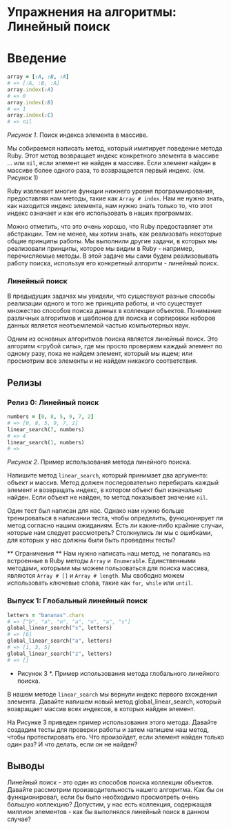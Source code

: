# Упражнения на алгоритмы: Линейный поиск

# Введение

```ruby
array = [:A, :B, :A]
# => [:A, :B, :A]
array.index(:A)
# => 0
array.index(:B)
# => 1
array.index(:C)
# => nil
```

*Рисунок 1*. Поиск индекса элемента в массиве.

Мы собираемся написать метод, который имитирует поведение метода Ruby. Этот метод возвращает индекс конкретного элемента в массиве ... или `nil`, если элемент не найден в массиве. Если элемент найден в массиве более одного раза, то возвращается первый индекс. (см. Рисунок 1)

Ruby извлекает многие функции нижнего уровня программирования, предоставляя нам методы, такие как `Array # index`. Нам не нужно знать, как находится индекс элемента, нам нужно знать только то, что этот индекс означает и как его использовать в наших программах.

Можно отметить, что это очень хорошо, что Ruby предоставляет эти абстракции. Тем не менее, мы хотим знать, как реализовать некоторые общие принципы работы. Мы выполнили другие задачи, в которых мы реализовали принципы, которое мы видим в Ruby - например, перечисляемые методы. В этой задаче мы сами будем реализовывать работу поиска, используя его конкретный алгоритм - линейный поиск.

### Линейный поиск

В предыдущих задачах мы увидели, что существуют разные способы реализации одного и того же принципа работы, и что существует множество способов поиска данных в коллекции объектов. Понимание различных алгоритмов и шаблонов для поиска и сортировки наборов данных является неотъемлемой частью компьютерных наук.

Одним из основных алгоритмов поиска является линейный поиск. Это алгоритм «грубой силы», где мы просто проверяем каждый элемент по одному разу, пока не найдем элемент, который мы ищем; или просмотрим все элементы и не найдем никакого соответствия.


## Релизы
### Релиз 0: Линейный поиск

```ruby
numbers = [0, 8, 5, 9, 7, 2]
# => [0, 8, 5, 9, 7, 2]
linear_search(7, numbers)
# => 4
linear_search(1, numbers)
# =>
```
*Рисунок 2*. Пример использования метода линейного поиска.

Напишите метод `linear_search`, который принимает два аргумента: объект и массив. Метод должен последовательно перебирать каждый элемент и возвращать индекс, в котором объект был изначально найден. Если объект не найден, то метод показывает значение `nil`.

Один тест был написан для нас. Однако нам нужно больше  тренироваться в написании теста, чтобы определить, функционирует ли метод согласно нашим ожиданиям. Есть ли какие-либо крайние случаи, которые нам следует рассмотреть? Столкнулись ли мы с ошибками, для которых у нас должны были быть проведены тесты?

** Ограничения **
Нам нужно написать наш метод, не полагаясь на встроенные в Ruby методы `Array` и` Enumerable`. Единственными методами, которыми мы можем пользоваться для поиска массива, являются `Array # []` и `Array # length`. Мы свободно можем использовать ключевые слова, такие как `for`,` while` или `until`.

### Выпуск 1: Глобальный линейный поиск
```ruby
letters = "bananas".chars
# => ["b", "a", "n", "a", "n", "a", "s"]
global_linear_search("s", letters)
# => [6]
global_linear_search("a", letters)
# => [1, 3, 5]
global_linear_search("z", letters)
# => []
```
* Рисунок 3 *. Пример использования метода глобального линейного поиска.

В нашем методе `linear_search` мы вернули индекс первого вхождения элемента. Давайте напишем новый метод global_linear_search, который возвращает массив всех индексов, в которых найден элемент.

На Рисунке 3 приведен пример использования этого метода. Давайте создадим тесты для проверки работы и затем напишем наш метод, чтобы протестировать его. Что произойдет, если элемент найден только один раз? И что делать, если он не найден?

## Выводы

Линейный поиск - это один из способов поиска коллекции объектов. Давайте рассмотрим производительность нашего алгоритма. Как бы он функционировал, если бы было необходимо просмотреть очень большую коллекцию? Допустим, у нас есть коллекция, содержащая миллион элементов - как бы выполнялся линейный поиск в данном случае?

[implement-enumerable-challenge]: ../../../implement-enumerable-challenge
[rubydocs Array#index]: http://ruby-doc.org/core-2.1.0/Array.html#method-i-index
[wikipedia linear search]: http://en.wikipedia.org/wiki/Linear_search
